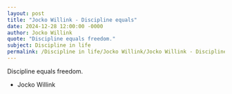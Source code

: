 ```yaml
---
layout: post
title: "Jocko Willink - Discipline equals"
date: 2024-12-28 12:00:00 -0000
author: Jocko Willink
quote: "Discipline equals freedom."
subject: Discipline in life
permalink: /Discipline in life/Jocko Willink/Jocko Willink - Discipline equals
---
```


Discipline equals freedom.

- Jocko Willink
